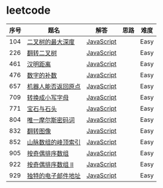 # leetcode

| 序号 | 题名 | 解答 | 思路 | 难度 |
|----|------|-----|------|------|
| 104 | [二叉树的最大深度](https://leetcode-cn.com/problems/maximum-depth-of-binary-tree/description/) | [JavaScript](https://github.com/cobish/leetcode/blob/master/src/104.maximum-depth-of-binary-tree.js) |  | Easy |
| 226 | [翻转二叉树](https://leetcode-cn.com/problems/invert-binary-tree/description/) | [JavaScript](https://github.com/cobish/leetcode/blob/master/src/226.invert-binary-tree.js) | | Easy |
|461|[汉明距离](https://leetcode-cn.com/problems/hamming-distance/description/)|[JavaScript](https://github.com/cobish/leetcode/blob/master/src/461.hamming-distance.js)||Easy|
|476|[数字的补数](https://leetcode-cn.com/problems/number-complement/description/)|[JavaScript](https://github.com/cobish/leetcode/blob/master/src/476.number-complement.js)||Easy|
|657|[机器人能否返回原点](https://leetcode-cn.com/problems/robot-return-to-origin/description/)|[JavaScript](https://github.com/cobish/leetcode/blob/master/src/657.robot-return-to-origin.js)||Easy|
|709|[转换成小写字母](https://leetcode-cn.com/problems/to-lower-case/description/)|[JavaScript](https://github.com/cobish/leetcode/blob/master/src/709.to-lower-case.js)||Easy|
|771|[宝石与石头](https://leetcode-cn.com/problems/jewels-and-stones/description/)|[JavaScript](https://github.com/cobish/leetcode/blob/master/src/771.jewels-and-stones.js)||Easy|
|804|[唯一摩尔斯密码词](https://leetcode-cn.com/problems/unique-morse-code-words/description/)|[JavaScript](https://github.com/cobish/leetcode/blob/master/src/804.unique-morse-code-words.js)||Easy|
|832|[翻转图像](https://leetcode-cn.com/problems/flipping-an-image/description/)|[JavaScript](https://github.com/cobish/leetcode/blob/master/src/832.flipping-an-image.js)||Easy|
|852|[山脉数组的峰顶索引](https://leetcode-cn.com/problems/peak-index-in-a-mountain-array/description/)|[JavaScript](https://github.com/cobish/leetcode/blob/master/src/852.peak-index-in-a-mountain-array.js)||Easy|
|905|[按奇偶排序数组](https://leetcode-cn.com/problems/sort-array-by-parity/description/)|[JavaScript](https://github.com/cobish/leetcode/blob/master/src/905.sort-array-by-parity.js)||Easy|
|922|[按奇偶排序数组 II](https://leetcode-cn.com/problems/sort-array-by-parity-ii/description/)|[JavaScript](https://github.com/cobish/leetcode/blob/master/src/922.sort-array-by-parity-ii.js)||Easy|
|929|[独特的电子邮件地址](https://leetcode-cn.com/problems/unique-email-addresses/description/)|[JavaScript](https://github.com/cobish/leetcode/blob/master/src/929.unique-email-addresses.js)||Easy|

